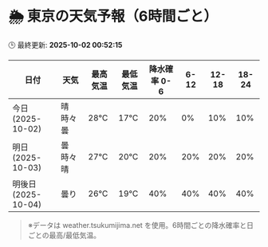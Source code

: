 # 🌦️ 東京の天気予報（6時間ごと）

🕒 最終更新: **2025-10-02 00:52:15**

| 日付 | 天気 | 最高気温 | 最低気温 | 降水確率 0-6 | 6-12 | 12-18 | 18-24 |
|------|------|----------|----------|------------|------|------|------|
| 今日 (2025-10-02) | 晴時々曇 | 28℃ | 17℃ | 20% | 0% | 10% | 10% |
| 明日 (2025-10-03) | 曇時々晴 | 27℃ | 20℃ | 20% | 20% | 20% | 20% |
| 明後日 (2025-10-04) | 曇り | 26℃ | 19℃ | 40% | 40% | 40% | 40% |

> ※データは weather.tsukumijima.net を使用。6時間ごとの降水確率と日ごとの最高/最低気温。